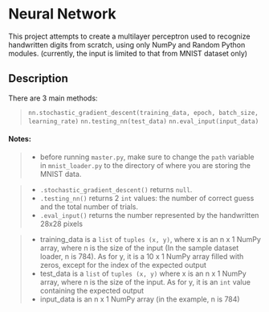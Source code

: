 # Neural Network

This project attempts to create a multilayer perceptron used to recognize handwritten digits from scratch, 
using only NumPy and Random Python modules. (currently, the input is limited to that from MNIST dataset only)


## Description
There are 3 main methods:


> ```nn.stochastic_gradient_descent(training_data, epoch, batch_size, learning_rate)```
> ```nn.testing_nn(test_data)```
> ```nn.eval_input(input_data)```


#### Notes:
> - before running ```master.py```, make sure to change the ```path``` variable in ```mnist_loader.py``` to the directory of where you are storing the MNIST data.

> - ```.stochastic_gradient_descent()``` returns ```null```.
> - ```.testing_nn()``` returns 2 ```int``` values: the number of correct guess and the total number of trials. 
> - ```.eval_input()``` returns the number represented by the handwritten 28x28 pixels

>    - training_data is a ```list``` of ```tuples (x, y)```, where x is an n x 1 NumPy array, where n is the size of the input (In the sample dataset loader, n is 784). As for y, it is a 10 x 1 NumPy array filled with zeros,  except for the index of the expected output
>    - test_data is a ```list``` of ```tuples (x, y)``` where x is an n x 1 NumPy array, where n is the size of the input. As for y, it is an ```int``` value containing the expected output 
>    - input_data is an n x 1 NumPy array (in the example, n is 784)

